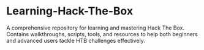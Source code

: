 # Learning-Hack-The-Box
A comprehensive repository for learning and mastering Hack The Box. Contains walkthroughs, scripts, tools, and resources to help both beginners and advanced users tackle HTB challenges effectively.

